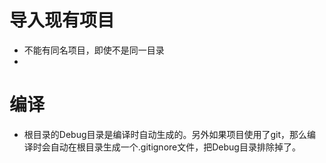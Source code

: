# 导入现有项目
* 不能有同名项目，即使不是同一目录
* 

# 编译
* 根目录的Debug目录是编译时自动生成的。另外如果项目使用了git，那么编译时会自动在根目录生成一个.gitignore文件，把Debug目录排除掉了。